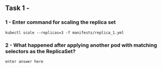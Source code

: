 ## Task 1 - 

### 1 - Enter command for scaling the replica set

```
kubectl scale --replicas=3 -f manifests/replica_1.yml

```

### 2 - What happened after applying another pod with matching selectors as the ReplicaSet?

```
enter answer here
```
